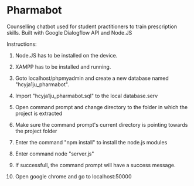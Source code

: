 # Pharmabot
Counselling chatbot used for student practitioners to train prescription skills. Built with Google Dialogflow API and Node.JS


Instructions: 

1) Node.JS has to be installed on the device.

2) XAMPP has to be installed and running.

3) Goto localhost/phpmyadmin and create a new database named "hcyja1ju_pharmabot".

4) Import "hcyja1ju_pharmabot.sql" to the local database.serv

5) Open command prompt and change directory to the folder in which 
the project is extracted

6) Make sure the command prompt's current directory is pointing towards the project folder

7) Enter the command "npm install" to install the node.js modules 

8) Enter command node "server.js"

9) If successfull, the command prompt will have a success message.

10) Open google chrome and go to localhost:50000

